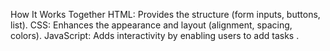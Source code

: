 How It Works Together
HTML: Provides the structure (form inputs, buttons, list).
CSS: Enhances the appearance and layout (alignment, spacing, colors).
JavaScript: Adds interactivity by enabling users to add tasks .
